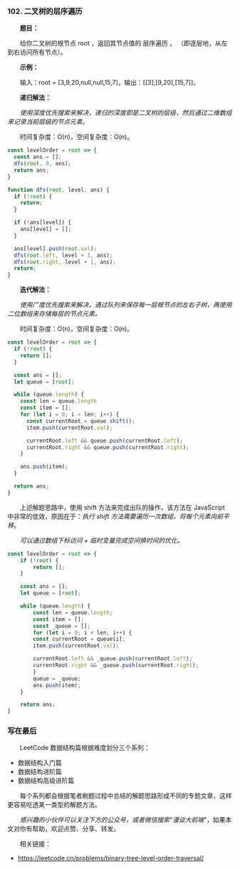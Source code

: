### 102. 二叉树的层序遍历

&emsp;&emsp;**题目：**

&emsp;&emsp;给你二叉树的根节点 root ，返回其节点值的 层序遍历 。 （即逐层地，从左到右访问所有节点）。

&emsp;&emsp;**示例：**

&emsp;&emsp;输入：root = [3,9,20,null,null,15,7]，输出：[[3],[9,20],[15,7]]。

&emsp;&emsp;**递归解法：**

&emsp;&emsp;*使用深度优先搜索来解决，递归的深度即是二叉树的层级，然后通过二维数组来记录当前层级的节点元素。*

&emsp;&emsp;时间复杂度：O(n)，空间复杂度：O(n)。

```JavaScript
const levelOrder = root => {
  const ans = [];
  dfs(root, 0, ans);
  return ans;
}

function dfs(root, level, ans) {
  if (!root) {
    return;
  }

  if (!ans[level]) {
    ans[level] = [];
  }

  ans[level].push(root.val);
  dfs(root.left, level + 1, ans);
  dfs(root.right, level + 1, ans);
  return;
}
```

&emsp;&emsp;**迭代解法：**

&emsp;&emsp;*使用广度优先搜索来解决，通过队列来保存每一层根节点的左右子树，再使用二位数组来存储每层的节点元素。*

&emsp;&emsp;时间复杂度：O(n)，空间复杂度：O(n)。

```JavaScript
const levelOrder = root => {
  if (!root) {
    return [];
  }

  const ans = [];
  let queue = [root];

  while (queue.length) {
    const len = queue.length
    const item = [];
    for (let i = 0; i < len; i++) {
      const currentRoot = queue.shift();
      item.push(currentRoot.val);

      currentRoot.left && queue.push(currentRoot.left);
      currentRoot.right && queue.push(currentRoot.right);
    }

    ans.push(item);
  }

  return ans;
}
```

&emsp;&emsp;上述解题思路中，使用 shift 方法来完成出队的操作，该方法在 JavaScript 中非常的低效，原因在于：*执行 shift 方法需要遍历一次数组，将每个元素向前平移*。

&emsp;&emsp;*可以通过数组下标访问 + 临时变量完成空间换时间的优化。*

```JavaScript
const levelOrder = root => {
    if (!root) {
        return [];
    }

    const ans = [];
    let queue = [root];

    while (queue.length) {
        const len = queue.length;
        const item = [];
        const _queue = [];
        for (let i = 0; i < len; i++) {
        const currentRoot = queue[i];
        item.push(currentRoot.val);

        currentRoot.left && _queue.push(currentRoot.left);
        currentRoot.right && _queue.push(currentRoot.right);
        }
        queue = _queue;
        ans.push(item);
    }

    return ans;
}
```

### 写在最后

&emsp;&emsp;LeetCode 数据结构篇根据难度划分三个系列：

- 数据结构入门篇
- 数据结构进阶篇
- 数据结构高级进阶篇

&emsp;&emsp;每个系列都会根据笔者刷题过程中总结的解题思路形成不同的专题文章，这样更容易吃透某一类型的解题方法。

&emsp;&emsp;*感兴趣的小伙伴可以关注下方的公众号，或者微信搜索“漫谈大前端”*，如果本文对你有帮助，欢迎点赞、分享、转发。

&emsp;&emsp;相关链接：

- https://leetcode.cn/problems/binary-tree-level-order-traversal/